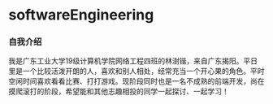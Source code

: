 # softwareEngineering
### 自我介绍
   我是广东工业大学19级计算机学院网络工程四班的林澍锴，来自广东揭阳。平日里是一个比较活泼开朗的人，喜欢和别人相处，经常充当一个开心果的角色。平时空闲时间喜欢看看比赛、打打游戏。现阶段同时也是一名不成熟的前端开发，尚在摸爬滚打的阶段，希望能和其他志趣相投的同学一起探讨、一起学习！

